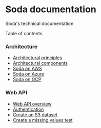 # Soda documentation

Soda's technical documentation

Table of contents

### Architecture

* [Architectural principles](pages/architectural-principles.md)
* [Architectural components](pages/architectural-components.md)
* [Soda on AWS](pages/soda-on-aws.md)
* [Soda on Azure](pages/soda-on-azure.md)
* [Soda on GCP](pages/soda-on-gcp.md)

### Web API

* [Web API overview](pages/web-api-overview.md)
* [Authentication](pages/authentication.md)
* [Create an S3 dataset](pages/dataset-create-s3.md)
* [Create a missing values test](pages/test-create-missing-values.md)
